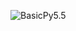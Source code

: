 ![BasicPy5.5](http://2.bp.blogspot.com/-XirYkJN2GVU/VVG7nagafpI/AAAAAAAAAQY/A0tIfR7bd8k/s1600/BasicPy55.jpg "Basic55.py")

